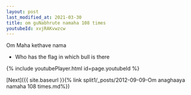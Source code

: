 ```yaml
---
layout: post
last_modified_at: 2021-03-30
title: om guNabhrute namaha 108 times
youtubeId: xvjRAKvwzcw
---
```

 
 
Om Maha kethave nama 
 
 -  Who has the flag in which bull is there 
 
  
 
  
 
 
 
 
 
 


{% include youtubePlayer.html id=page.youtubeId %}
 
[Next]({{ site.baseurl }}{% link  split1/_posts/2012-09-09-Om anaghaaya namaha 108 times.md%})
 
